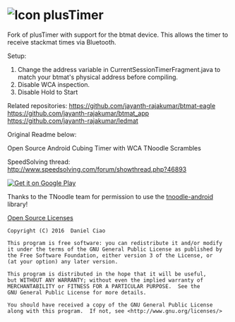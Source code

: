 ![Icon](./app/src/main/res/drawable-hdpi/ic_launcher.png) plusTimer
=========
Fork of plusTimer with support for the btmat device. This allows the timer to receive stackmat times via Bluetooth.

Setup:
1. Change the address variable in CurrentSessionTimerFragment.java to match your btmat's physical address before compiling.
2. Disable WCA inspection.
3. Disable Hold to Start

Related repositories:
https://github.com/jayanth-rajakumar/btmat-eagle
https://github.com/jayanth-rajakumar/btmat_app
https://github.com/jayanth-rajakumar/ledmat

Original Readme below:

Open Source Android Cubing Timer with WCA TNoodle Scrambles

SpeedSolving thread: http://www.speedsolving.com/forum/showthread.php?46893

[![Get it on Google Play](http://i.imgur.com/PeDVOwW.png)](https://play.google.com/store/apps/details?id=com.pluscubed.plustimer)

Thanks to the TNoodle team for permission to use the [tnoodle-android](https://github.com/cubing/tnoodle/tree/master/tnoodle-android) library!

[Open Source Licenses](./app/src/main/res/raw/open_source_licenses)


    Copyright (C) 2016  Daniel Ciao

    This program is free software: you can redistribute it and/or modify
    it under the terms of the GNU General Public License as published by
    the Free Software Foundation, either version 3 of the License, or
    (at your option) any later version.

    This program is distributed in the hope that it will be useful,
    but WITHOUT ANY WARRANTY; without even the implied warranty of
    MERCHANTABILITY or FITNESS FOR A PARTICULAR PURPOSE.  See the
    GNU General Public License for more details.

    You should have received a copy of the GNU General Public License
    along with this program.  If not, see <http://www.gnu.org/licenses/>

